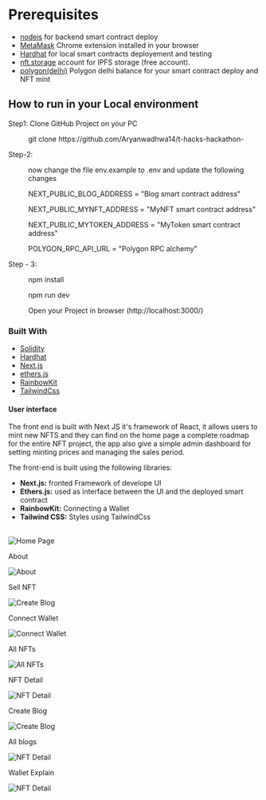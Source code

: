 <div id="top"></div>

<!-- Run in Your local environment -->

# Prerequisites

* [nodejs](https://nodejs.org/en/download/) for backend smart contract deploy
* [MetaMask](https://chrome.google.com/webstore/detail/metamask/nkbihfbeogaeaoehlefnkodbefgpgknn) Chrome extension installed in your browser
* [Hardhat](https://hardhat.org/) for local smart contracts deployement and testing
* [nft.storage](https://nft.storage/) account for IPFS storage (free account).
* [polygon(delhi)](https://faucet.polygon.technology/) Polygon delhi balance for your smart contract deploy and NFT mint

## How to run in your Local environment

<dl>
    <dt>Step1: Clone GitHub Project on your PC</dt>
    <dd>
        <p>git clone https://github.com/Aryanwadhwa14/t-hacks-hackathon-</p>
    </dd>
    <dt>Step-2: </dt>
    <dd>
        <p>now change the file env.example to .env and update the following changes</p>
        <p>NEXT_PUBLIC_BLOG_ADDRESS = "Blog smart contract address"</p>
        <p>NEXT_PUBLIC_MYNFT_ADDRESS = "MyNFT smart contract address"</p>
        <p>NEXT_PUBLIC_MYTOKEN_ADDRESS = "MyToken smart contract address"</p>
        <p>POLYGON_RPC_API_URL = "Polygon RPC alchemy"</p>
    </dd>
    <dt>Step - 3: </dt>
    <dd>
        <p>npm install</p>
        <p>npm run dev</p>
        <p>Open your Project in browser (http://localhost:3000/)</p>
    </dd>
</dl>

### Built With
* [Solidity](https://docs.soliditylang.org/)
* [Hardhat](https://hardhat.org/getting-started/)
* [Next.js](https://nextjs.org/)
* [ethers.js](https://docs.ethers.io/v5/)
* [RainbowKit](https://www.rainbowkit.com//)
* [TailwindCss](https://tailwindcss.com/)

#### User interface
   
The front end is built with Next JS it's framework of React, it allows users to mint new NFTS and they can find on the home page a complete roadmap for the entire NFT project, the app also give a simple admin dashboard for setting minting prices and managing the sales period.

The front-end is built using the following libraries:
      <ul>
        <li><b>Next.js:</b> fronted Framework of develope UI</li>
        <li><b>Ethers.js:</b> used as interface between the UI and the deployed smart contract</li>
        <li><b>RainbowKit:</b> Connecting a Wallet</li>
        <li><b>Tailwind CSS:</b> Styles using TailwindCss</li>    
      </ul>

![Home Page](screenshots/home_page_1.png)

About

![About](screenshots/about_page_2.png)

Sell NFT

![Create Blog](screenshots/sell_nft_3.png)

Connect Wallet

![Connect Wallet](screenshots/connect_wallet_4.png)

All NFTs

![All NFTs](screenshots/all_nft_5.png)

NFT Detail

![NFT Detail](screenshots/nft_detail_6.png)

Create Blog

![Create Blog](screenshots/create_blog_7.png)

All blogs

![NFT Detail](screenshots/all_blogs_8.png)

Wallet Explain

![NFT Detail](screenshots/connect_wallet_explain.png)
